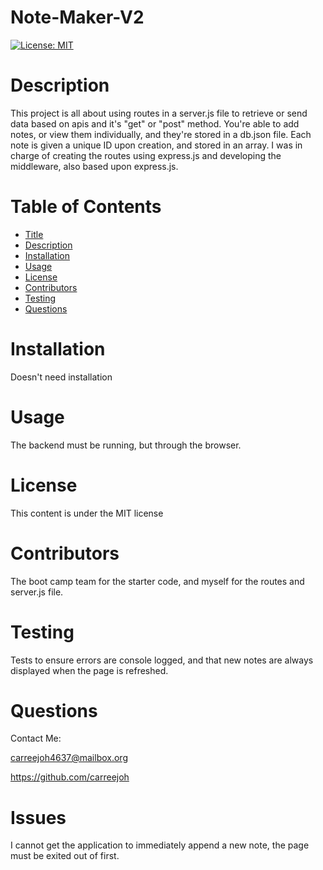 # Note-Maker-V2 

[![License: MIT](https://img.shields.io/badge/License-MIT-yellow.svg)](https://opensource.org/licenses/MIT) 

# Description 
 This project is all about using routes in a server.js file to retrieve or send data based on apis and it's "get" or "post" method. You're able to add notes, or view them individually, and they're stored in a db.json file. Each note is given a unique ID upon creation, and stored in an array. I was in charge of creating the routes using express.js and developing the middleware, also based upon express.js.   

# Table of Contents 
 
- [Title](#title) 
- [Description](#description) 
- [Installation](#installation) 
- [Usage](#usage)
- [License](#license)
- [Contributors](#contributors)
- [Testing](#testing)
- [Questions](#questions)

# Installation 
 Doesn't need installation  

# Usage 
 The backend must be running, but through the browser.  

# License 
 This content is under the MIT license  

# Contributors 
 The boot camp team for the starter code, and myself for the routes and server.js file.  

# Testing 
 Tests to ensure errors are console logged, and that new notes are always displayed when the page is refreshed.  

# Questions 
 
Contact Me: 
 
carreejoh4637@mailbox.org 

https://github.com/carreejoh

# Issues
I cannot get the application to immediately append a new note, the page must be exited out of first.